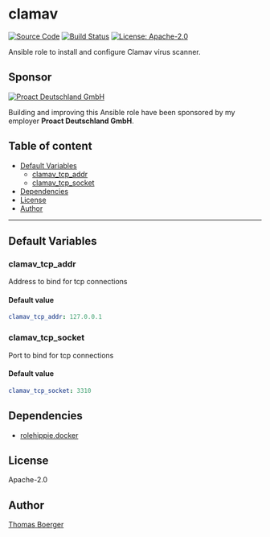 # clamav

[![Source Code](https://img.shields.io/badge/github-source%20code-blue?logo=github&logoColor=white)](https://github.com/rolehippie/clamav) [![Build Status](https://img.shields.io/drone/build/rolehippie/clamav/master?logo=drone)](https://cloud.drone.io/rolehippie/clamav) [![License: Apache-2.0](https://img.shields.io/github/license/rolehippie/clamav)](https://github.com/rolehippie/clamav/blob/master/LICENSE) 

Ansible role to install and configure Clamav virus scanner. 

## Sponsor 

[![Proact Deutschland GmbH](https://proact.eu/wp-content/uploads/2020/03/proact-logo.png)](https://proact.eu) 

Building and improving this Ansible role have been sponsored by my employer **Proact Deutschland GmbH**.

## Table of content

* [Default Variables](#default-variables)
  * [clamav_tcp_addr](#clamav_tcp_addr)
  * [clamav_tcp_socket](#clamav_tcp_socket)
* [Dependencies](#dependencies)
* [License](#license)
* [Author](#author)

---

## Default Variables

### clamav_tcp_addr

Address to bind for tcp connections

#### Default value

```YAML
clamav_tcp_addr: 127.0.0.1
```

### clamav_tcp_socket

Port to bind for tcp connections

#### Default value

```YAML
clamav_tcp_socket: 3310
```

## Dependencies

* [rolehippie.docker](https://github.com/rolehippie/docker)

## License

Apache-2.0

## Author

[Thomas Boerger](https://github.com/tboerger)
